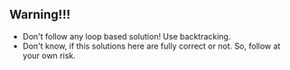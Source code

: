## Warning!!!
- Don't follow any loop based solution! Use backtracking.
- Don't know, if this solutions here are fully correct or not. So, follow at your own risk. 
